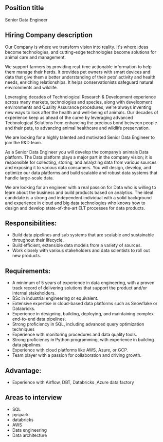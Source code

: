 ## Position title

Senior Data Engineer

## Hiring Company description

Our Company is where we transform vision into reality. It's where ideas become technologies, and cutting-edge technologies become solutions for animal care and management.

We support farmers by providing real-time actionable information to help them manage their herds. It provides pet owners with smart devices and data that give them a better understanding of their pets’ activity and health needs, enriching relationships. It helps conservationists safeguard natural environments and wildlife.

Leveraging decades of Technological Research & Development experience across many markets, technologies and species, along with development environments and Quality Assurance procedures, we're always inventing new ways to look after the health and well-being of animals. Our decades of experience keep us ahead of the curve by leveraging advanced Technological Solutions from enhancing the precious bond between people and their pets, to advancing animal healthcare and wildlife preservation.

We are looking for a highly talented and motivated Senior Data Engineer to join the R&D team.

As a Senior Data Engineer you will develop the company’s animals Data platform. The Data platform plays a major part in the company vision; it is responsible for collecting, storing, and analyzing data from various sources and exposing it to various data consumers. You will design, develop, and optimize our data platforms and build scalable and robust data systems that handle large-scale data.

We are looking for an engineer with a real passion for Data who is willing to learn about the business and build products based on analytics. The ideal candidate is a strong and independent individual with a solid background and experience in cloud and big data technologies who knows how to design and develop state-of-the-art ELT processes for data products.


## Responsibilities:

- Build data pipelines and sub systems that are scalable and sustainable throughout their lifecycle.
- Build efficient, extensible data models from a variety of sources.
- Work closely with various stakeholders and data scientists to roll out new products.


## Requirements:

- A minimum of 5 years of experience in data engineering, with a proven track record of delivering solutions that support the product and/or internal stakeholders.
- BSc in industrial engineering or equivalent.
- Extensive expertise in cloud-based data platforms such as Snowflake or Databricks. 
- Experience in designing, building, deploying, and maintaining complex end-to-end data pipelines. 
- Strong proficiency in SQL, including advanced query optimization techniques
- Experience with monitoring procedures and data quality tools.
- Strong proficiency in Python programming, with experience in building data pipelines.
- Experience with cloud platforms like AWS, Azure, or GCP.
- Team player with a passion for collaboration and driving growth.


## Advantage:

- Experience with Airflow, DBT, Databricks ,Azure data factory

## Areas to interview

- SQL
- pyspark
- databricks
- AWS
- Data engineering
- Data architecture
